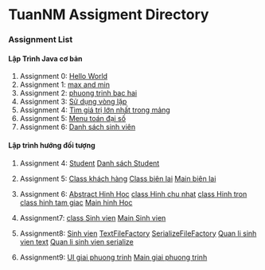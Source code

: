 # TuanNM Assigment Directory

### Assignment List

#### Lập Trình Java cơ bản
1. Assignment 0: [Hello World](https://github.com/FASTTRACKSE/FFSE1703.JavaCore/blob/master/Assignments/TuanNM/java_project/src/java_project/helloworld.java)
2. Assignment 1: [max and min](https://github.com/FASTTRACKSE/FFSE1703.JavaCore/blob/master/Assignments/TuanNM/assignment1/src/text1/maxmin.java)
3. Assignment 2: [phuong trinh bac hai](https://github.com/FASTTRACKSE/FFSE1703.JavaCore/blob/master/Assignments/TuanNM/assignment1/src/text1/phuongtinhbac2.java)
4. Assignment 3: [Sử dụng vòng lặp](https://github.com/FASTTRACKSE/FFSE1703.JavaCore/blob/master/Assignments/TuanNM/assignment2/src/assignment_day3/vonglap.java)
5. Assignment 4: [Tìm giá trị lớn nhất trong mảng](https://github.com/FASTTRACKSE/FFSE1703.JavaCore/blob/master/Assignments/TuanNM/assignment2/src/assignment_day3/solonnhattrongmang.java)
6. Assignment 5: [Menu toán đại số](https://github.com/FASTTRACKSE/FFSE1703.JavaCore/blob/master/Assignments/TuanNM/my_Menu/src/assignment3/dsSinhVien.java)
7. Assignment 6: [Danh sách sinh viên](https://github.com/FASTTRACKSE/FFSE1703.JavaCore/blob/master/Assignments/TuanNM/my_Menu/src/assignment3/dsSinhVien.java)
#### Lập trình hướng đối tượng

1. Assignment 4: [Student](https://github.com/FASTTRACKSE/FFSE1703.JavaCore/blob/master/Assignments/TuanNM/Student_Asm2/src/Student2/myStudent.java)
[Danh sách Student](https://github.com/FASTTRACKSE/FFSE1703.JavaCore/blob/master/Assignments/TuanNM/Student_Asm2/src/Student2/importStudent.java)
2. Assignment 5: [Class khách hàng](https://github.com/FASTTRACKSE/FFSE1703.JavaCore/blob/master/Assignments/TuanNM/qunlitiendien/src/QuanLyTienDien/KhachHang.java)
[Class biên lai](https://github.com/FASTTRACKSE/FFSE1703.JavaCore/blob/master/Assignments/TuanNM/qunlitiendien/src/QuanLyTienDien/BienLai.java)
[Main biên lai](https://github.com/FASTTRACKSE/FFSE1703.JavaCore/blob/master/Assignments/TuanNM/qunlitiendien/src/QuanLyTienDien/ImportCustomer.java)
3. Assignment 6: [Abstract Hinh Hoc](https://github.com/FASTTRACKSE/FFSE1703.JavaCore/blob/master/Assignments/TuanNM/tinhtruutuong/src/ffse1703013/hinhhoc/modle/HinhHoc.java)
[class Hinh chu nhat](https://github.com/FASTTRACKSE/FFSE1703.JavaCore/blob/master/Assignments/TuanNM/tinhtruutuong/src/ffse1703013/hinhhoc/modle/HinhChuNhat.java)
[class Hinh tron](https://github.com/FASTTRACKSE/FFSE1703.JavaCore/blob/master/Assignments/TuanNM/tinhtruutuong/src/ffse1703013/hinhhoc/modle/HinhTron.java)
[class hinh tam giac](https://github.com/FASTTRACKSE/FFSE1703.JavaCore/blob/master/Assignments/TuanNM/tinhtruutuong/src/ffse1703013/hinhhoc/modle/HinhTamGiac.java)
[Main hinh Hoc](https://github.com/FASTTRACKSE/FFSE1703.JavaCore/blob/master/Assignments/TuanNM/tinhtruutuong/src/ffse1703013/hinhhoc/main/MainHinhHoc.java)
4. Assignment7: [class Sinh vien](https://github.com/FASTTRACKSE/FFSE1703.JavaCore/blob/master/Assignments/TuanNM/Student_Asm2/src/Student2/MyStudent.java)
[Main Sinh vien](https://github.com/FASTTRACKSE/FFSE1703.JavaCore/blob/master/Assignments/TuanNM/Student_Asm2/src/Student2/ImportStudent.java)

5. Assignment8: [Sinh vien](https://github.com/FASTTRACKSE/FFSE1703.JavaCore/blob/master/Assignments/TuanNM/assignment8/src/ffse1703013/java/modle/SinhVien.java)
[TextFileFactory](https://github.com/FASTTRACKSE/FFSE1703.JavaCore/blob/master/Assignments/TuanNM/assignment8/src/ffse1703013/java/io/TextFileFactory.java)
[SerializeFileFactory](https://github.com/FASTTRACKSE/FFSE1703.JavaCore/blob/master/Assignments/TuanNM/assignment8/src/ffse1703013/java/io/SerializeFileFactory.java)
[Quan li sinh vien text](https://github.com/FASTTRACKSE/FFSE1703.JavaCore/blob/master/Assignments/TuanNM/assignment8/src/ffse1703013/java/main/QuanLiSinhVien.java)
[Quan li sinh vien serialize](https://github.com/FASTTRACKSE/FFSE1703.JavaCore/blob/master/Assignments/TuanNM/assignment8/src/ffse1703013/java/main/QuanLySinhVienOb.java)
6. Assignment9: [UI giai phuong trinh](https://github.com/FASTTRACKSE/FFSE1703.JavaCore/blob/master/Assignments/TuanNM/assignment9/src/assignment9/java/ui/PhuongTrinh.java)
[Main giai phuong trinh](https://github.com/FASTTRACKSE/FFSE1703.JavaCore/blob/master/Assignments/TuanNM/assignment9/src/assignment9/java/main/GiaiPhuongTrinhBacNhat.java)
